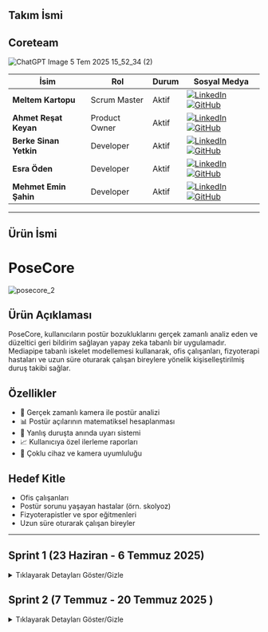 
## Takım İsmi
##  Coreteam

![ChatGPT Image 5 Tem 2025 15_52_34 (2)](https://github.com/user-attachments/assets/bec82d13-bfeb-4be1-a991-ad1fa78858bf)



| İsim                   | Rol           | Durum | Sosyal Medya                                                                                                                                                                                                                                                                                                    |
| ---------------------- | ------------- | ----- | --------------------------------------------------------------------------------------------------------------------------------------------------------------------------------------------------------------------------------------------------------------------------------------------------------------- |
| **Meltem Kartopu**     | Scrum Master  | Aktif | [![LinkedIn](https://img.shields.io/badge/LinkedIn-0077B5?style=for-the-badge\&logo=linkedin\&logoColor=white)](https://www.linkedin.com/in/meltemkartopu/) [![GitHub](https://img.shields.io/badge/GitHub-100000?style=for-the-badge\&logo=github\&logoColor=white)](https://github.com/MeltemKartopu)         |
| **Ahmet Reşat Keyan**  | Product Owner | Aktif | [![LinkedIn](https://img.shields.io/badge/LinkedIn-0077B5?style=for-the-badge\&logo=linkedin\&logoColor=white)](https://www.linkedin.com/in/ahmet-keyan-088995246/) [![GitHub](https://img.shields.io/badge/GitHub-100000?style=for-the-badge\&logo=github\&logoColor=white)](https://github.com/Drandalll)     |
| **Berke Sinan Yetkin** | Developer     | Aktif | [![LinkedIn](https://img.shields.io/badge/LinkedIn-0077B5?style=for-the-badge\&logo=linkedin\&logoColor=white)](https://www.linkedin.com/in/berke-sinan-yetkin/) [![GitHub](https://img.shields.io/badge/GitHub-100000?style=for-the-badge\&logo=github\&logoColor=white)](https://github.com/BerkeSinanYetkin) |
| **Esra Öden**          | Developer     | Aktif | [![LinkedIn](https://img.shields.io/badge/LinkedIn-0077B5?style=for-the-badge\&logo=linkedin\&logoColor=white)](https://www.linkedin.com/in/esra-%C3%B6den-92b552270/) [![GitHub](https://img.shields.io/badge/GitHub-100000?style=for-the-badge\&logo=github\&logoColor=white)](https://github.com/esrashub)   |
| **Mehmet Emin Şahin**  | Developer     | Aktif | [![LinkedIn](https://img.shields.io/badge/LinkedIn-0077B5?style=for-the-badge\&logo=linkedin\&logoColor=white)](https://www.linkedin.com/in/mehmetemin-sahin/) [![GitHub](https://img.shields.io/badge/GitHub-100000?style=for-the-badge\&logo=github\&logoColor=white)](https://github.com/EMIN200097)         |

---
## Ürün İsmi
# PoseCore 

![posecore\_2](https://github.com/user-attachments/assets/daeb3e73-7297-464a-924d-2a8dc356ab1b)

## Ürün Açıklaması

PoseCore, kullanıcıların postür bozukluklarını gerçek zamanlı analiz eden ve düzeltici geri bildirim sağlayan yapay zeka tabanlı bir uygulamadır. Mediapipe tabanlı iskelet modellemesi kullanarak, ofis çalışanları, fizyoterapi hastaları ve uzun süre oturarak çalışan bireylere yönelik kişiselleştirilmiş duruş takibi sağlar.

##  Özellikler

* 📸 Gerçek zamanlı kamera ile postür analizi
* 📊 Postür açılarının matematiksel hesaplanması
* 🔔 Yanlış duruşta anında uyarı sistemi
* 📈 Kullanıcıya özel ilerleme raporları
* 📱 Çoklu cihaz ve kamera uyumluluğu

##  Hedef Kitle

* Ofis çalışanları
* Postür sorunu yaşayan hastalar (örn. skolyoz)
* Fizyoterapistler ve spor eğitmenleri
* Uzun süre oturarak çalışan bireyler

---

##  Sprint 1 (23 Haziran - 6 Temmuz 2025)

<details>
<summary>Tıklayarak Detayları Göster/Gizle</summary>

###  Sprint Notları

* **Proje fikri ve modüller:** Fizyoterapi / postür / spor modülleri netleştirildi
* **Teknoloji Stack:** Mediapipe, OpenCV, Python/Flask
* **Prototip Geliştirme:** Temel iskelet çıkarımı ve açı hesaplama prototipi oluşturuldu
* **Veri Seti İncelemesi:** Kaggle fizyoterapi hareketleri analiz edildi

###  Hedeflenen Puan

* **Sprint Puanı:** 100 / 300
* **Mantık:** Toplam proje 300 puan; her sprint için \~100 puan
* **Story Points:** Her sprintte 100 puana ulaşmak için atanan 7 ana kanban kartına ait altgörevlere, ana görevde ulaşılmak üzere (roll up story points) ayrı ayrı puanmalar yapılmıştır.
* 2 haftalık sprint sürecinde 5 takım üyesi için 14 günlük görev dağılımı "Sprint Görev Dağılımı ve Puan Mantığı Tablosu" nda yer almaktadır.

###  Sprint Görev Dağılımı ve Puan Mantığı Tablosu
| Ana Görev                     | Alt Görev                                                                 | Puan | Sorumlu Rol          | Açıklama                                                                |
|-------------------------------|---------------------------------------------------------------------------|------|----------------------|-------------------------------------------------------------------------|
| **Araştırma & Planlama**      | Proje fikirleri araştırması                                               | 10   | Tüm ekip             | Hızlı workshop + bireysel araştırma                                     |
|                               | Kullanıcı persona oluşturma                                               | 5    | Product Owner        | PO liderliğinde hazırlanması                                            |
|                               | Kullanıcı görüşmeleri                                                     | 10   | PO + 1 Developer     | Katılımcı bulma + 5 görüşme                                             |
|                               | Teknoloji seçimi (Mediapipe/YOLO)                                         | 15   | 2 Developer          | Prototip test + teknik rapor                                            |
|                               | Başarı metriklerinin tanımlanması                                         | 10   | PO + Scrum Master    | KPI'ların SMART prensibiyle belirlenmesi                                |
| **Veri Toplama & Ön İşleme** | Doğru hareket videolarının kaydı                                           | 10   | 2 Developer          | Senaryo başına 2 tekrar                                                 |
|                               | Çoklu kamera veri seti                                                    | 10   | 3 Developer          | 3 açı x 5 hareket (eşgüdüm gerektirir)                                  |
|                               | Yanlış hareket senaryoları                                                | 10   | 1 Developer + PO     | Hata senaryolarının klinik doğruluğu                                    |
|                               | Koordinat normalizasyonu                                                  | 10   | 1 Developer          | OpenPose/Mediapipe çıktılarının dönüşümü                                |
|                               | Ham Video Verisinden CSV Üreten Script/Aracın Geliştirilmesi              | 10   | 1 Developer          | video verilerinden veriseti elde edilmesi                               |                                                        
| **Toplam**                    |                                                                           | 100  |                      |                                                                         |

---

###  Daily Scrum

* **Saat:** Her akşam 20:00 - 21:00 (WhatsApp)
* **Kanallar:** WhatsApp, Google Meet
* [WhatsApp Daily Scrum Ekran Görüntüleri](https://imgur.com/a/coreteam-daily-scrum-chats-QgBy6N9)

###  Sprint Board

**ClickUp Proje Panosu:** [Buradan Ulaşabilirsiniz](https://clickup.com/)

![image](https://github.com/user-attachments/assets/f31ad366-bf1f-497d-8100-39f8fdd5e194)


**ClickUp Proje Raporu ve Tamamlanan Sprint Puanı 
![image](https://github.com/user-attachments/assets/c9620829-f56c-41d7-a9a7-5cbb06ce2ad2)
* 100 puandan 50 puan tamamlanmıştır
* Devam eden görevler sonraki sprinte devredelecektir.
* Artı 10 puan model aşaması model geliştirme 1 e ait Mediapipe ile iskelet çıkarımı testi görevinden gelmiştir. Araştırma ve Planlama'ya katkısından dolayı bu sprintte denenmek istenmiştir. 
  

###  Prototip Testleri

* **MediaPipe Nokta Algılama ve Açı Hesaplama:** [Test Ekran Görüntüsü İçin Tıklayın](https://imgur.com/a/mediapipe-nokta-alg-lama-ve-hesaplama-3VOvH1m)

  Tabii, görseldeki metni **Markdown formatında** sadeleştirerek ve düzenleyerek aşağıya dönüştürüyorum:

---

## Veri Seti Toplama

Bu dizin (dataset_gathering) , projede kullanılacak veri setlerini toplamak, işlemek ve düzenlemek için kullanılan araçları içerir. Ham video verisini Makine Öğrenmesi modellerine beslemek ve doğru postür analizi yapmak için kullanılacak bu veriyi toplamayı burada gerçekleştiriyoruz.

### İçerik

### `main.py` ile Video'dan CSV'ye Dönüştürme

`main.py`, `input/` klasöründeki bir video dosyasını alır ve işlenmiş verileri `output/` klasöründe bir CSV dosyasına kaydeder. Temel adımlar:

1. `input/` klasörüne dönüştürmek istediğiniz video dosyasını ekleyin.
2. `main.py`:173'de video\_name argümanına string olarak doğru oturuş postürü videosu dosyanızın ismini **dosya tipi uzantısıyla beraber** verin.

   * Ya da kamera kullanmak için bu keyword argümanını silin.
3. Programı çalıştırıp mevcut kareleri kaydetmeye başlamak için klavyenizdeki **"L"** tuşuna basın.
4. Program, videodaki kareleri işler ve ilgili verileri `output/` dizinindeki CSV dosyasına yazar. Yazmayı durdurmak için tekrar **"L"** tuşuna basabilirsiniz.
5. Programdan çıkış yapmak için klavyenizdeki **"Q"** tuşuna basın.

Detaylı parametreler ve ek seçenekler için `main.py` dosyasındaki açıklamaları inceleyin.

---

## Notlar

* Bir dizin yukarıdaki `requirements.txt` dosyasındaki gereksinimleri pip ile kurduğunuzdan emin olun.
* Tam olarak akışa hakim olmak için `main.py` dosyasındaki komut satırlarını okuyun.
* CSV dosyası kullanılmadan önce gözden geçirilmelidir.

---

Başka düzenleme veya eklemek istediğin detay varsa iletebilirsin!


###  Sprint Review

* ✅ Proje fikri ve modüller onaylandı
* ✅ Mediapipe entegrasyonu tamamlandı
* ✅ Veri seti analizi tamamlandı
* 🚧 Kullanıcı test senaryoları Sprint 2'ye ertelendi

###  Sprint Retrospective

#### 👍 İyi Yönler

* Hızlı teknoloji seçimi ve prototipleme
* WhatsApp üzerinden etkili asenkron iletişim

#### 📌 Geliştirmeler

* Toplantı zamanlamalarının erken duyurulması
* Veri etiketleme standartlarının belirlenmesi

---

</details>

## Sprint 2 (7 Temmuz - 20 Temmuz 2025  )
<details>
<summary>Tıklayarak Detayları Göster/Gizle</summary>

**Sprint Süresi:** 2 hafta  
**Takım:** Coreteam  

---

<details>
<summary>📊 Sprint 2 Özet</summary>

## Sprint Hedefleri

Sprint 2'de ana hedefimiz, Sprint 1'de oluşturduğumuz temel yapı üzerine model geliştirme, veri toplama ve kullanıcı arayüzü çalışmalarını tamamlamaktı.

**Hedef Sprint Puanı:** 100/300  
**Gerçekleşen Sprint Puanı:** 68/100 (%68)

</details>

---

<details>
<summary>🎯 Sprint Notları</summary>

## Sprint İçinde Tamamlanması Tahmin Edilen Puan
**100 puan** - Bütün proje 300 puan olarak planlandı ve Sprint 2'de 100 puan tamamlanması hedeflendi.

## Tahmin Mantığı
Sprint 2'de ana odak noktaları:
- Model geliştirme ve optimizasyon çalışmaları (30 puan)
- Kapsamlı veri toplama ve ön işleme (25 puan) 
- Araştırma ve uzman görüşü alma (20 puan)
- Yapay zeka algoritma iyileştirmeleri (15 puan)
- Frontend/UI geliştirme (10 puan)

**Toplam:** 100 puan hedeflenmiş, 68 puan başarıyla tamamlanmıştır.

## Sprint Puanlama Sistemi ve Görev Dağılımı

### Kategori Bazlı Puanlama Tablosu

| Kategori | Hedef Puan | Tamamlanan Puan | Tamamlanma (%) | Rol Dağılımı |
|----------|------------|-----------------|----------------|---------------|
| **Araştırma & Planlama** | 20 | 20 | 100% | Esra (Dev), Meltem (SM),Mehmet Emin (Dev) |
| **Veri Toplama & Ön İşleme** | 25 | 20 | 80% | Esra (Dev), Berke (Dev), Meltem (SM) |
| **Model Geliştirme** | 30 | 21 | 70% | Esra (Dev), Berke (Dev), Meltem (SM) |
| **Yapay Zeka Tarafı** | 15 | 0 | 0% | Mehmet Emin (Dev), Ahmet (PO), Berke (Dev) |
| **Frontend & UX/UI** | 10 | 7 | 70% | Esra (Dev), Ahmet (PO), Meltem (SM) |
| **TOPLAM** | **100** | **68** | **68%** | **Tüm Takım** |



</details>

---

<details>
<summary>💬 Daily Scrum</summary>

## Daily Scrum Süreci

**Zaman:** Her akşam 20:00-21:30 arası  
**Kanallar:** WhatsApp grup mesajları, Google Meet toplantıları  
**Sıklık:** Günlük WhatsApp güncellemeleri, haftada 2-3 Google Meet

### WhatsApp Daily Scrum Konuşmaları
Sprint 2 boyunca takım üyeleri arasında gerçekleşen günlük iletişim ve proje güncellemeleri:
[📱 WhatsApp Daily Scrum Ekran Görüntüleri](https://imgur.com/a/sprint-2-whatsapp-screenshots-qDiVlZH)

### Ana İletişim Konuları:
- Model geliştirme ilerlemeleri 
- Veri seti araştırması güncellemeleri 
- UI/UX geliştirme durumu 
- Proje koordinasyonu 
- kod review 

### Toplantı Tarihleri:
- **8 Temmuz:** Sprint planlama ve görev dağılımı
- **12 Temmuz:** Haftalık ilerleme değerlendirmesi  
- **15 Temmuz:** Veri seti seçimi ve model karşılaştırması
- **18 Temmuz:** Sprint review hazırlığı

</details>

---

<details>
<summary>📋 Sprint Board Updates</summary>

## ClickUp Sprint Board

Sprint 2 görev dağılımı, ilerleme durumu ve proje yönetimi paneli:
[📊 ClickUp Sprint 2 Board](https://app.clickup.com/90181399415/v/li/901809372434)

### Sprint Burndown:
- Başlangıç: 100 puan
- Tamamlanan: 68 puan
- Kalan: 32 puan (Sprint 3'e aktarıldı)

</details>

---

<details>
<summary>🖥️ Ürün Durumu</summary>

## Sprint 2 Geliştirme Çıktıları

### 1. Model Geliştirme İyileştirmeleri

**Classifier vs Regression Karşılaştırması:**

- MediaPipe entegrasyonu optimize edildi
- Açı hesaplama algoritması geliştirildi
- CSV export özelliği eklendi
- Real-time işleme test edildi

### 2. Demo - Postür Puanlama Modeli

Sprint 2'de geliştirilen postür analizi ve puanlama sisteminin çalışır halinin demonstrasyonu:
<img src="https://github.com/user-attachments/assets/9a0fa282-03c1-444c-bf1a-3520fd0f316a" width="600" />

*3000-0 Arası Squad puanlama Ekran Görüntüsü*

**Model Demo Özellikleri:**
- Real-time kamera görüntü işleme
- Mediapipe ile iskelet noktası tespiti
- Squad postürü açı hesaplaması
- Anlık puanlama (3000 den 0'a yaklaşarak ideal squad postürüne ulaşma hedeflendi)
**Eklenecekler:**
- Farklı hastalık gruplarına ait hareketler eklenecek ( temelde 5 hareket planladı)
- Puanlama mekanizması sadeleştirilecek (Threshold eşikleri belirlenerek skorlama ölçeklendirilecek)  

### 3. Kullanıcı Arayüzü Geliştirmeleri
<img src="https://github.com/user-attachments/assets/4d33074c-f840-4495-b496-090b24e3d3eb" width="300" />

<img src="https://github.com/user-attachments/assets/e9d261a3-5381-491f-869b-c92dc2c2fa0f" width="300" />

[Flutter mobil uygulaması ön deneme](https://preview.builtwithrocket.new/posecore-9w5bo42)


**Flutter Mobil Uygulama:**
- Temel ekran tasarımları tamamlandı
- MediaPipe kamera entegrasyonu test edildi
- Figma prototipi oluşturuldu
- Kullanıcı akışı belirlendi
iyileştirilecekler: 
- Uygulama içi font hataları düzeltilecek

</details>

---

<details>
<summary>🎨 UI/UX Geliştirme ve Testler</summary>

## Kullanıcı Arayüzü Çalışmaları

### Flutter Mobil Uygulama Prototipleri

Sprint 2 boyunca geliştirilen kullanıcı arayüzü tasarımları ve test sonuçları:

**UI/UX Demo Alanı:**

![WhatsApp Görsel 2025-07-18 saat 12 34 42_a26d09e1](https://github.com/user-attachments/assets/d066964d-1ddf-450b-9662-1051caf4ffef)



### MediaPipe UI Entegrasyon Testleri:
- ✅ Real-time kamera görüntü işleme başarılı
- ✅ Iskelet noktası görselleştirmesi çalışıyor
- ✅ Kullanıcı arayüzü responsive tasarım
- ✅ Kamera açısı optimizasyonu test edildi

### Figma ve Prototipleme Çalışmaları:
- Kullanıcı akış şemaları oluşturuldu
- Wireframe tasarımları tamamlandı
- Rocket.new platformu ile entegrasyon test edildi
- Color palette ve typography belirlendi

### Kullanıcı Deneyimi İyileştirmeleri:
- Onboarding sürecini sadeleştirme
- Kamera yerleştirme rehberi
- Gerçek zamanlı geri bildirim sistemi
- Erişilebilirlik standartları uygulaması

</details>

---

<details>
<summary>📈 Sprint Review</summary>

## Sprint 2'de Yapılan İşler
<img width="895" height="737" alt="image" src="https://github.com/user-attachments/assets/bed4fcd2-2b62-43ba-b561-6815a5e8ce9b" />

*Sprint 2 Backlog Items Ekran Görüntüsü*
<img width="1369" height="573" alt="image" src="https://github.com/user-attachments/assets/04f3b9ad-1c7e-4962-9ca1-29805f12a31c" />

*Sprint 2 Sprint Board Ekran Görüntüsü*


<img width="1859" height="704" alt="image" src="https://github.com/user-attachments/assets/7b3a72ae-9f11-44b8-b1d8-91191c4034c8" />

*Sprint 2 Sprint Dashboard Ekran Görüntüsü*

### ✅ Başarıyla Tamamlanan Görevler:

#### Araştırma & Planlama 
- ✅ Kapsamlı veri setleri araştırılması ve derlenmesi
- ✅ Egzersiz türleri belirlenmesi (seated leg raise, bridge, omuz egzersizleri)
- ✅ Fizyoterapist uzman görüşü alınması
- ✅ Pratik kullanım senaryoları belirlenmesi

#### Model Geliştirme 
- ✅ Gelişmiş classifier modeli geliştirme
- ✅ Regresyon vs Classification karşılaştırması
- ✅ Threshold ayarlama mekanizması
- ✅ Veri toplama pipeline iyileştirmesi
- ✅ Çoklu egzersiz desteği eklenmesi
- 🔄 Threshold fine-tuning (devam ediyor)

#### Frontend & UX/UI 
- ✅ Flutter mobil uygulama prototipi
- ✅ MediaPipe UI entegrasyonu testi
- ✅ Figma/Rocket.new deneyimi
- ✅ UX/UI testleri

### 🔄 Devam Eden Görevler:

#### Veri Toplama & Ön İşleme
- 🔄 Seçili egzersizler için video kayıtları
- 🔄 Farklı kamera açılarından veri toplama
- 🔄 Veri etiketleme süreci

#### Yapay Zeka Optimizasyonu 
- 🔄 Pose estimation algoritması iyileştirmesi
- 🔄 Gerçek zamanlı tahmin sistemi kurulumu
- ❌ Feedback mekanizması (Sprint 3'e ertelendi)

### Sprint Katılımcıları:
- **Meltem Kartopu** (Scrum Master) - Aktif
- **Berke Sinan Yetkin** (Developer) - Aktif  
- **Ahmet Reşat Keyan** (Product Owner) - Aktif
- **Esra Öden** (Developer) - Aktif
- **Mehmet Emin Şahin** (Developer) - Aktif

</details>

---

<details>
<summary>🔄 Sprint Retrospective</summary>

## Bu Sprintte Yaptığımız En İyi Şeyler

### 👍 Başarılı Yönler:
- **Kapsamlı Araştırma:** Veri seti araştırması ve uzman görüşü alma süreci çok verimli geçti
- **Teknik İlerleme:** Model geliştirme alanında büyük adımlar atıldı 
- **İletişim:** WhatsApp ve Google Meet kombinasyonu ile etkili takım iletişimi sağlandı
- **Prototipleme:** UI/UX testleri başarıyla tamamlandı, kullanıcı deneyimi şekillenmeye başladı
- **Uzman Danışmanlığı:** Fizyoterapist görüşü alınarak proje gerçek ihtiyaçlara yönlendirildi

### 📌 Geliştirilmesi Gerekenler:
- **Veri Toplama:** Video kayıt süreci beklenenden daha uzun sürdü 
- **Zaman Yönetimi:** Bazı görevlerde öngörülen süreler aşıldı
- **AI Optimizasyonu:** Yapay zeka iyileştirmeleri gecikmiş durumda 
- **Entegrasyon:** Backend-frontend entegrasyonu Sprint 3'e ertelendi
- **UI/UX** Flutterda UI tarafın iyileştirilmesi 

### 🎯 Sprint 3 İçin Aksiyon Planı:
1. **Veri toplama** sürecini hızlandırmak için görev dağılımı yapılacak
2. **Backend API** geliştirmesi önceliklendirilecek
3. **Entegrasyon testleri** için daha fazla zaman ayrılacak
4. **Kullanıcı testleri** için pilot grup oluşturulacak

### 📊 Sprint Başarı Metrikleri:
- **Genel Tamamlanma:** %68 (68/100 puan)
- **Takım Katılımı:** %100 (tüm üyeler aktif)
- **Kod Kalitesi:** Yüksek (code review süreçleri takip edildi)
- **Dokümantasyon:** İyi (README ve commit mesajları düzenli)

</details>

---

<details>
<summary>🚀 Sprint 3'e Hazırlık</summary>

## Sprint 3 Planlaması

**Aktarılan Görevler (21 puan):**
- Veri toplama sürecinin tamamlanması (9 puan)
- AI algoritma optimizasyonları (9 puan)  
- Backend-frontend entegrasyonu (3 puan)

**Yeni Sprint 3 Hedefleri:**
- Entegrasyon ve test süreçleri
- Kullanıcı deneyimi iyileştirmeleri
- Performance optimizasyonu
- Pilot kullanıcı testleri

### Sprint 3 Odak Alanları:

#### 🔧 Backend & Entegrasyon (30 puan)
- REST API geliştirme
- Model deployment
- Flutter-Backend entegrasyonu
- Real-time işleme optimizasyonu

#### 🧪 Test & Doğrulama (25 puan)
- Gerçek kullanıcı testleri
- Performans testleri
- Çoklu cihaz uyumluluğu
- End-to-end test süreçleri

#### 📱 Kullanıcı Deneyimi (20 puan)
- UI/UX iyileştirmeleri
- Onboarding sürecini geliştirme
- Accessibility standartları
- Kullanıcı geri bildirim sistemi

#### 🚀 Production Hazırlık (25 puan)
- Model optimizasyonu
- Deployment stratejisi
- Dokümantasyon tamamlama
- Beta test programı

**Toplam Sprint 3 Hedefi:** 100 puan

</details>
